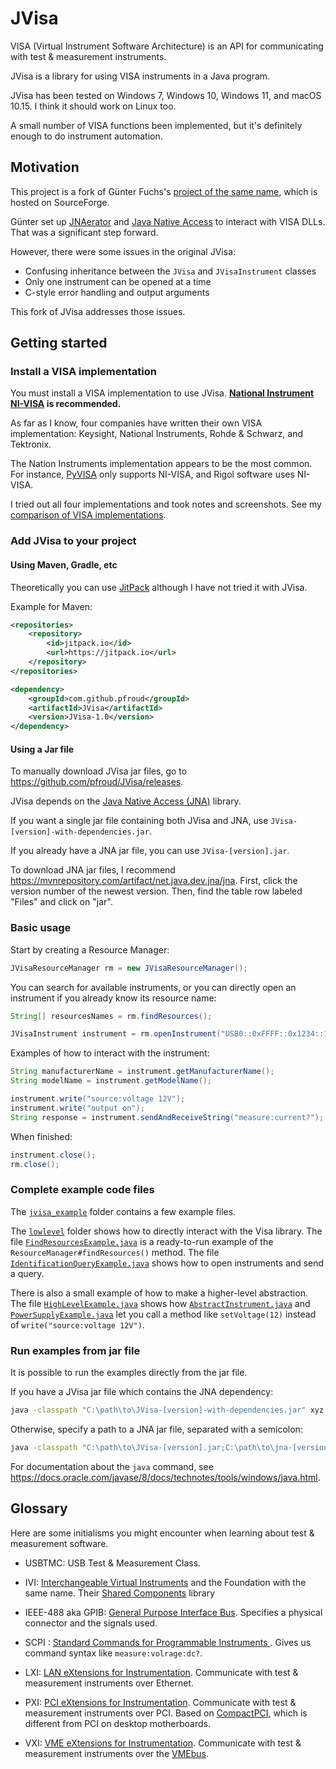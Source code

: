 # JVisa

VISA (Virtual Instrument Software Architecture) is an API for communicating with test & measurement instruments.

JVisa is a library for using VISA instruments in a Java program.

JVisa has been tested on Windows 7, Windows 10, Windows 11, and macOS 10.15. I think it should work on Linux too.

A small number of VISA functions been implemented, but it's definitely enough to do instrument automation.

## Motivation

This project is a fork of G&uuml;nter Fuchs's [project of the same name](https://sourceforge.net/projects/jvisa/), which is hosted on SourceForge.

G&uuml;nter set up [JNAerator](https://github.com/nativelibs4java/JNAerator) and [Java Native Access](https://github.com/java-native-access/jna) to interact with VISA DLLs. That was a significant step forward.

However, there were some issues in the original JVisa:

* Confusing inheritance between the `JVisa` and `JVisaInstrument` classes 
* Only one instrument can be opened at a time
* C-style error handling and output arguments

This fork of JVisa addresses those issues.

## Getting started

### Install a VISA implementation

You must install a VISA implementation to use JVisa. **[National Instrument NI-VISA](https://www.ni.com/en-us/support/downloads/drivers/download.ni-visa.html) is recommended.**

As far as I know, four companies have written their own VISA implementation: Keysight, National Instruments, Rohde & Schwarz, and Tektronix.

The Nation Instruments implementation appears to be the most common. For instance, [PyVISA](https://pyvisa.readthedocs.io/en/latest/introduction/getting.html#backend) only supports NI-VISA, and Rigol software uses NI-VISA.

I tried out all four implementations and took notes and screenshots. See my [comparison of VISA implementations](comparison-of-visa-implementations).

### Add JVisa to your project

#### Using Maven, Gradle, etc

Theoretically you can use [JitPack](https://jitpack.io/) although I have not tried it with JVisa.

Example for Maven:

```xml
<repositories>
    <repository>
        <id>jitpack.io</id>
        <url>https://jitpack.io</url>
    </repository>
</repositories>
```

```xml
<dependency>
    <groupId>com.github.pfroud</groupId>
    <artifactId>JVisa</artifactId>
    <version>JVisa-1.0</version>
</dependency>
```

#### Using a Jar file

To manually download JVisa jar files, go to https://github.com/pfroud/JVisa/releases.

JVisa depends on the [Java Native Access (JNA)](https://github.com/java-native-access/jna) library.

If you want a single jar file containing both JVisa and JNA, use `JVisa-[version]-with-dependencies.jar`.

If you already have a JNA jar file, you can use `JVisa-[version].jar`.

To download JNA jar files, I recommend https://mvnrepository.com/artifact/net.java.dev.jna/jna. First, click the version number of the newest version. Then, find the table row labeled "Files" and click on "jar".
 

### Basic usage

Start by creating a Resource Manager:

```java
JVisaResourceManager rm = new JVisaResourceManager();
```

You can search for available instruments, or you can directly open an instrument if you already know its resource name:
```java
String[] resourcesNames = rm.findResources();

JVisaInstrument instrument = rm.openInstrument("USB0::0xFFFF::0x1234::123456789123456789::INSTR");
```


Examples of how to interact with the instrument:
```java
String manufacturerName = instrument.getManufacturerName();
String modelName = instrument.getModelName();

instrument.write("source:voltage 12V");
instrument.write("output on");
String response = instrument.sendAndReceiveString("measure:current?");
```

When finished:
```java
instrument.close();
rm.close();
```

### Complete example code files

The [`jvisa_example`](src/main/java/xyz/froud/jvisa_example) folder contains a few example files. 

The [`lowlevel`](src/main/java/xyz/froud/jvisa_example/lowlevel) folder shows how to directly interact with the Visa library. The file [`FindResourcesExample.java`](src/main/java/xyz/froud/jvisa_example/lowlevel/FindResourcesExample.java) is a ready-to-run example of the `ResourceManager#findResources()` method. The file [`IdentificationQueryExample.java`](src/main/java/xyz/froud/jvisa_example/lowlevel/FindResourcesExample.java/IdentificationQueryExample.java) shows how to open instruments and send a query.

There is also a small example of how to make a higher-level abstraction. The file [`HighLevelExample.java`](src/main/java/xyz/froud/jvisa_example/highlevel/HighLevelExample.java) shows how [`AbstractInstrument.java`](src/main/java/xyz/froud/jvisa_example/highlevel/AbstractInstrument.java) and [`PowerSupplyExample.java`](src/main/java/xyz/froud/jvisa_example/highlevel/PowerSupplyExample.java) let you call a method like `setVoltage(12)` instead of `write("source:voltage 12V")`. 

### Run examples from jar file

It is possible to run the examples directly from the jar file.

If you have a JVisa jar file which contains the JNA dependency:
```bash
java -classpath "C:\path\to\JVisa-[version]-with-dependencies.jar" xyz.froud.jvisa_example.lowlevel.FindResourcesExample
```

Otherwise, specify a path to a JNA jar file, separated with a semicolon:
```bash
java -classpath "C:\path\to\JVisa-[version].jar;C:\path\to\jna-[version].jar" xyz.froud.jvisa_example.lowlevel.FindResourcesExample
```

For documentation about the `java` command, see https://docs.oracle.com/javase/8/docs/technotes/tools/windows/java.html.

## Glossary

Here are some initialisms you might encounter when learning about test & measurement software.

* USBTMC: USB Test & Measurement Class.

* IVI: [Interchangeable Virtual Instruments](http://www.ivifoundation.org/) and the Foundation with the same name. Their [Shared Components](  
http://www.ivifoundation.org/shared_components/Default.aspx) library 

*  IEEE-488 aka GPIB: [General Purpose Interface Bus](https://en.wikipedia.org/wiki/IEEE-488). Specifies a physical connector and the signals used.

* SCPI :  [Standard Commands for Programmable Instruments
](https://en.wikipedia.org/wiki/Standard_Commands_for_Programmable_Instruments). Gives us command syntax like `measure:volrage:dc?`.

* LXI: [LAN eXtensions for Instrumentation](https://en.wikipedia.org/wiki/LAN_eXtensions_for_Instrumentation). Communicate with test & measurement instruments over Ethernet.

* PXI: [PCI eXtensions for Instrumentation](https://en.wikipedia.org/wiki/PCI_eXtensions_for_Instrumentation). Communicate with test & measurement instruments over PCI. Based on [CompactPCI](https://en.wikipedia.org/wiki/CompactPCI), which is different from PCI on desktop motherboards.

* VXI: [VME eXtensions for Instrumentation](https://en.wikipedia.org/wiki/VME_eXtensions_for_Instrumentation). Communicate with test & measurement instruments over the [VMEbus](https://en.wikipedia.org/wiki/VMEbus).

